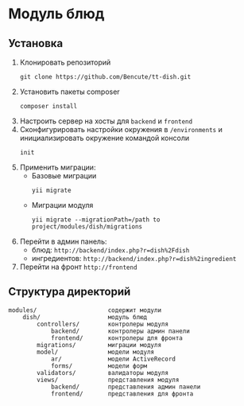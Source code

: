 # Модуль блюд
## Установка
1. Клонировать репозиторий 
    ```
    git clone https://github.com/Bencute/tt-dish.git
    ```
2. Установить пакеты composer 
    ```
    composer install
    ```
3. Настроить сервер на хосты для `backend` и `frontend`
4. Сконфигурировать настройки окружения в `/environments` и инициализировать окружение командой консоли 
    ```
    init
    ```
5. Применить миграции:
   - Базовые миграции 
     ```
     yii migrate
     ```
   - Миграции модуля 
     ```
     yii migrate --migrationPath=/path to project/modules/dish/migrations
     ```
6. Перейти в админ панель:
    - блюд: `http://backend/index.php?r=dish%2Fdish`
    - ингредиентов: `http://backend/index.php?r=dish%2ingredient`
7. Перейти на фронт `http://frontend`

## Структура директорий

```
modules/                    содержит модули
    dish/                   модуль блюд
        controllers/        контролеры модуля
            backend/        контролеры админ панели
            frontend/       контролеры для фронта
        migrations/         миграции модуля
        model/              модели модуля
            ar/             модели ActiveRecord
            forms/          модели форм
        validators/         валидаторы модуля
        views/              представления модуля
            backend/        представления админ панели
            frontend/       представления для фронта
```
